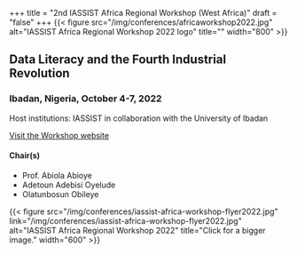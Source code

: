 +++
title = "2nd IASSIST Africa Regional Workshop (West Africa)"
draft = "false"
+++
{{< figure src="/img/conferences/africaworkshop2022.jpg" alt="IASSIST Africa Regional Workshop 2022 logo" title="" width="800" >}}

## Data Literacy and the Fourth Industrial Revolution
### Ibadan, Nigeria, October 4-7, 2022

Host institutions: IASSIST in collaboration with the University of Ibadan

<a class="btn btn-template-main" href="http://iassistafrica.org/" target="_blank" title="Opens to a new tab">Visit the Workshop website</a>

#### Chair(s)
- Prof. Abiola Abioye
- Adetoun Adebisi Oyelude
- Olatunbosun Obileye

{{< figure src="/img/conferences/iassist-africa-workshop-flyer2022.jpg" link="/img/conferences/iassist-africa-workshop-flyer2022.jpg" alt="IASSIST Africa Regional Workshop 2022" title="Click for a bigger image." width="600" >}}

<br />
